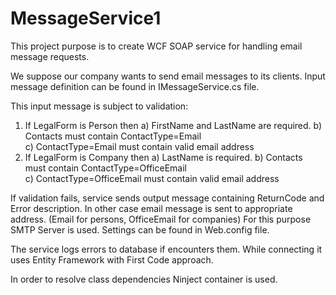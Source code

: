 # MessageService1
This project purpose is to create WCF SOAP service for handling email message requests.

We suppose our company wants to send email messages to its clients.
Input message definition can be found in IMessageService.cs file.

This input message is subject to validation:

1. If LegalForm is Person then 
a) FirstName and LastName are required.
b) Contacts must contain ContactType=Email  
c) ContactType=Email must contain valid email address
2. If LegalForm is Company then
a) LastName is required.
b) Contacts must contain ContactType=OfficeEmail  
c) ContactType=OfficeEmail must contain valid email address

If validation fails, service sends output message containing ReturnCode and Error description.
In other case email message is sent to appropriate address. (Email for persons, OfficeEmail for companies)
For this purpose SMTP Server is used. Settings can be found in Web.config file.

The service logs errors to database if encounters them. While connecting it uses Entity Framework with First Code approach.

In order to resolve class dependencies Ninject container is used.
